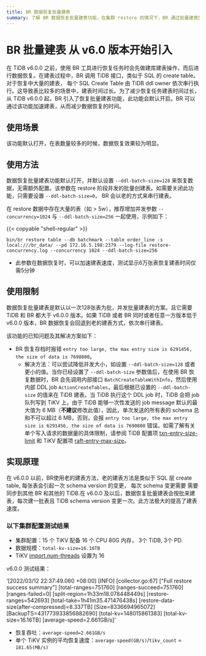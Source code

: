 ```yaml
---
title: BR 数据恢复批量建表
summary: 了解 BR 数据恢复批量建表功能，在集群 restore 的情况下，BR 通过批量建表加速数据恢复。
---
```


# BR 批量建表 <span class="version-mark">从 v6.0 版本开始引入</span>

在 TiDB v6.0.0 之前，使用 BR 工具进行恢复任务时会先做建库建表操作，而后进行数据恢复。在建表过程中，BR 调用 TiDB 接口，类似于 SQL 的 create table。对于恢复中大量的建表， 每个 SQL Create Table 由 TiDB ddl owner 依次串行执行。这导致表比较多的场景中，建表时间过长。为了减少恢复任务建表时间过长，从 TiDB v6.0.0 起，BR 引入了恢复批量建表功能，此功能会默认开启。BR 可以通过该功能加速建表，从而减少数据恢复的时间。

## 使用场景

该功能默认打开，在表数量较多的时候，数据恢复效果较为明显。

## 使用方法

数据恢复批量建表功能默认打开，并默认设置 `--ddl-batch-size=128` 来恢复数据，无需额外配置。该参数在 restore 阶段并发的批量创建表。如需要关闭此功能，只需要设置 `--ddl-batch-size=0`， BR 会以老的方式来串行建表。

在 restore 数据中存在大量的表（如 > 5w），推荐增加并发参数 `--concurrency=1024` 与 `--ddl-batch-size=256` 一起使用，示例如下：

{{< copyable "shell-regular" >}}

```shell
bin/br restore table --db batchmark --table order_line -s local:///br_data/ --pd 172.16.5.198:2379 --log-file restore-concurrency.log --concurrency 1024 --ddl-batch-size=256
```

* 此参数在数据恢复时，可以加速建表速度，测试显示6万张表恢复建表时间仅需5分钟

## 使用限制

数据恢复批量建表是默认以一次128张表为批，并发批量建表的方案。且它需要 TiDB 和 BR 都大于 v6.0.0 版本。如果 TiDB 或者 BR 同时或者任意一方版本低于 v6.0.0 版本，BR 数据恢复会回退到老的建表方式，依次串行建表。

该功能的已知问题及其解决方案如下：

- BR 恢复存档时报错 `entry too large, the max entry size is 6291456, the size of data is 7690800`。
    - 解决方法：可以尝试降低并发大小，如设置 `--ddl-batch-size=128` 或者更小的值。当你已经设置了 `--ddl-batch-size` 参数值后，在使用 BR 恢复数据时，BR 会先调用内部接口 `BatchCreateTableWithInfo`，然后使用内部 DDL job `ActionCreateTables`，最后根据已设置的 `--ddl-batch-size` 的值来在 TiDB 建表。当 TiDB 执行这个 DDL job 时，TiDB 会把 job 队列写到 TiKV 上。由于 TiDB 能够一次性发送的 job message 默认的最大值为 6 MB（**不建议**修改此值），因此，单次发送的所有表的 schema 总和不可以超过 6 MB，否则，会报 `entry too large, the max entry size is 6291456, the size of data is 7690800` 错误。如需了解有关单个写入请求的数据量的具体限制，请参阅 TiDB 配置项 [txn-entry-size-limit](/tidb-configuration-file.md#txn-entry-size-limit-从-v50-版本开始引入) 和 TiKV 配置项 [raft-entry-max-size](/tikv-configuration-file.md#raft-entry-max-size)。

## 实现原理

在 v6.0.0 以前，BR使用老的建表方法，老的建表方法是类似于 SQL 层 create table, 每张表会引起一次 schema version 的变更， 每次 schema 变更需要 需要同步到其他 BR 和其他的 TiDB.在 v6.0.0 及以后，数据恢复批量建表会按批来建表，每次建一批表且 TiDB schema version 变更一次。此方法极大的提高了建表速度。

### 以下集群配置测试结果

* 集群配置：15 个 TiKV 配备 16 个 CPU 80G 内存， 3个 TiDB, 3个 PD.
* 数据规模：`total-kv-size=16.16TB`
* TiKV [import.num-threads](/tikv-configuration-file.md#num-threads) 设置为 16

v6.0.0 测试结果：

‘[2022/03/12 22:37:49.060 +08:00] [INFO] [collector.go:67] ["Full restore success summary"] [total-ranges=751760] [ranges-succeed=751760] [ranges-failed=0] [split-region=1h33m18.078448449s] [restore-ranges=542693] [total-take=1h41m35.471476438s] [restore-data-size(after-compressed)=8.337TB] [Size=8336694965072] [BackupTS=431773933856882690] [total-kv=148015861383] [total-kv-size=16.16TB] [average-speed=2.661GB/s]’

* 恢复吞吐：`average-speed=2.661GB/s`
* 单个 TiKV 实例的平均恢复速度：`average-speed(GB/s)`/`tikv_count` = `181.65(MB/s)`
